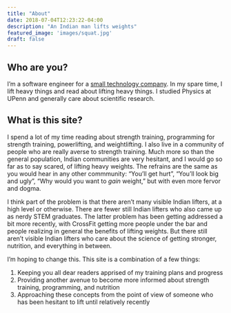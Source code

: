 ```yaml
---
title: "About"
date: 2018-07-04T12:23:22-04:00
description: "An Indian man lifts weights"
featured_image: 'images/squat.jpg'
draft: false
---
```


## Who are you?

I’m a software engineer for a [small technology company](https://www.nylas.com). In my spare time, I lift heavy things and read about lifting heavy things. I studied Physics at UPenn and generally care about scientific research.

## What is this site?

I spend a lot of my time reading about strength training, programming for strength training, powerlifting, and weightlifting. I also live in a community of people who are really averse to strength training. Much more so than the general population, Indian communities are very hesitant, and I would go so far as to say scared, of lifting heavy weights. The refrains are the same as you would hear in any other commmunity: “You’ll get hurt”, “You’ll look big and ugly”, “Why would you want to *gain* weight,” but with even more fervor and dogma.

I think part of the problem is that there aren’t many visible Indian lifters, at a high level or otherwise. There are fewer still Indian lifters who also came up as nerdy STEM graduates. The latter problem has been getting addressed a bit more recently, with CrossFit getting more people under the bar and people realizing in general the benefits of lifting weights. But there still aren’t visible Indian lifters who care about the science of getting stronger, nutrition, and everything in between.

I’m hoping to change this. This site is a combination of a few things:

1. Keeping you all dear readers apprised of my training plans and progress
2. Providing another avenue to become more informed about strength training, programming, and nutrition
3. Approaching these concepts from the point of view of someone who has been hesitant to lift until relatively recently

